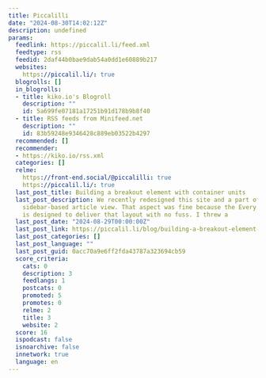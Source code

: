 ```yaml
---
title: Piccalilli
date: "2024-08-30T14:02:12Z"
description: undefined
params:
  feedlink: https://piccalil.li/feed.xml
  feedtype: rss
  feedid: 2daf44b0bae9dab54a0dd1e60889b217
  websites:
    https://piccalil.li/: true
  blogrolls: []
  in_blogrolls:
  - title: kiko.io's Blogroll
    description: ""
    id: 5a699fe07181a17251b91d178b9b8f40
  - title: RSS feeds from Minifeed.net
    description: ""
    id: 83b59248e9346428c889eb03522b4297
  recommended: []
  recommender:
  - https://kiko.io/rss.xml
  categories: []
  relme:
    https://front-end.social/@piccalilli: true
    https://piccalil.li/: true
  last_post_title: Building a breakout element with container units
  last_post_description: We recently redesigned this site and a part of that was a
    sidebar-based article view. That aspect was fine because the Every Layout Sidebar
    is designed to deliver that layout with no fuss. I threw a
  last_post_date: "2024-08-29T00:00:00Z"
  last_post_link: https://piccalil.li/blog/building-a-breakout-element-with-container-units/?ref=main-rss-feed
  last_post_categories: []
  last_post_language: ""
  last_post_guid: 0acc70a9e6ff2fda43787a323694cb59
  score_criteria:
    cats: 0
    description: 3
    feedlangs: 1
    postcats: 0
    promoted: 5
    promotes: 0
    relme: 2
    title: 3
    website: 2
  score: 16
  ispodcast: false
  isnoarchive: false
  innetwork: true
  language: en
---
```


